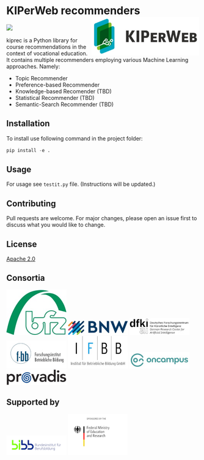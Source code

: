 # KIPerWeb recommenders <img align="right" height="100" top=-100 src="figures/kip.jpg">
[![](https://img.shields.io/badge/lifecycle-experimental-orange.svg)](https://lifecycle.r-lib.org/articles/stages.html#experimental)

kiprec is a Python library for course recommendations in the context of vocational
education. It contains multiple recommenders employing various Machine Learning
approaches. Namely:
- Topic Recommender
- Preference-based Recommender
- Knowledge-based Recomender (TBD)
- Statistical Recommender (TBD)
- Semantic-Search Recommender (TBD)

## Installation
To install use following command in the project folder:
```python
pip install -e .
```

## Usage
For usage see `testit.py` file. (Instructions will be updated.)

## Contributing
Pull requests are welcome. For major changes, please open an issue first to 
discuss what you would like to change.

## License
[Apache 2.0](https://www.apache.org/licenses/LICENSE-2.0)

## Consortia

![](/figures/bfz.jpg)
![](/figures/bnw.jpg)
![](/figures/dfki.jpg)
![](/figures/f-bb.jpg)
![](/figures/ifbb.jpg)
![](/figures/oncampus.jpg)
![](/figures/provadis.jpg)

## Supported by

![](/figures/bibb.png)
![](/figures/bmbf.png)

